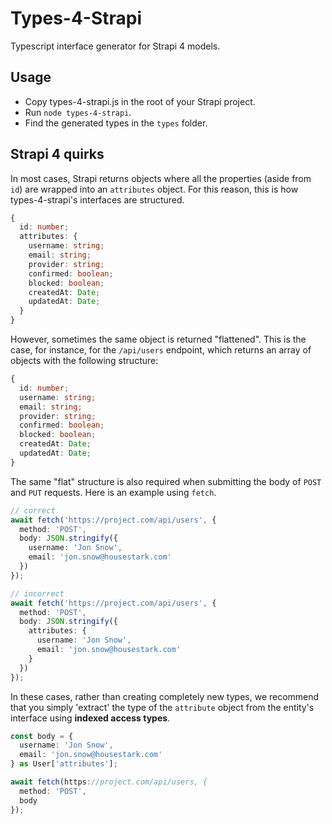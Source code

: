 # Types-4-Strapi

Typescript interface generator for Strapi 4 models.

## Usage

- Copy types-4-strapi.js in the root of your Strapi project.
- Run `node types-4-strapi`.
- Find the generated types in the `types` folder.

## Strapi 4 quirks

In most cases, Strapi returns objects where all the properties (aside from `id`) are wrapped into an `attributes` object. For this reason, this is how types-4-strapi's interfaces are structured.

```ts
{
  id: number;
  attributes: {
    username: string;
    email: string;
    provider: string;
    confirmed: boolean;
    blocked: boolean;
    createdAt: Date;
    updatedAt: Date;
  }
}
```

However, sometimes the same object is returned "flattened". This is the case, for instance, for the `/api/users` endpoint, which returns an array of objects with the following structure:

```ts
{
  id: number;
  username: string;
  email: string;
  provider: string;
  confirmed: boolean;
  blocked: boolean;
  createdAt: Date;
  updatedAt: Date;
}
```

The same "flat" structure is also required when submitting the body of `POST` and `PUT` requests. Here is an example using `fetch`.

```ts
// correct
await fetch('https://project.com/api/users', {
  method: 'POST',
  body: JSON.stringify({
    username: 'Jon Snow',
    email: 'jon.snow@housestark.com'
  })
});

// incorrect
await fetch('https://project.com/api/users', {
  method: 'POST',
  body: JSON.stringify({
    attributes: {
      username: 'Jon Snow',
      email: 'jon.snow@housestark.com'
    }
  })
});
```

In these cases, rather than creating completely new types, we recommend that you simply 'extract' the type of the `attribute` object from the entity's interface using **indexed access types**.

```ts
const body = {
  username: 'Jon Snow',
  email: 'jon.snow@housestark.com'
} as User['attributes'];

await fetch(https://project.com/api/users, {
  method: 'POST',
  body
});
```
